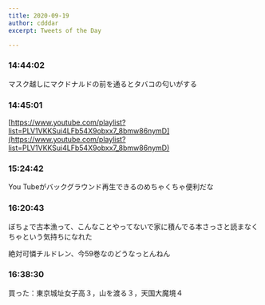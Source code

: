 ```yaml
---
title: 2020-09-19
author: cdddar
excerpt: Tweets of the Day

---
```


### 14:44:02

マスク越しにマクドナルドの前を通るとタバコの匂いがする

### 14:45:01

[https://www.youtube.com/playlist?list=PLV1VKKSui4LFb54X9obxx7_8bmw86nymD](https://www.youtube.com/playlist?list=PLV1VKKSui4LFb54X9obxx7_8bmw86nymD)

### 15:24:42

You Tubeがバックグラウンド再生できるのめちゃくちゃ便利だな

### 16:20:43

ぼちょで古本漁って、こんなことやってないで家に積んでる本さっさと読まなくちゃという気持ちになれた

絶対可憐チルドレン、今59巻なのどうなっとんねん

### 16:38:30

買った：東京城址女子高３，山を渡る３，天国大魔境４
